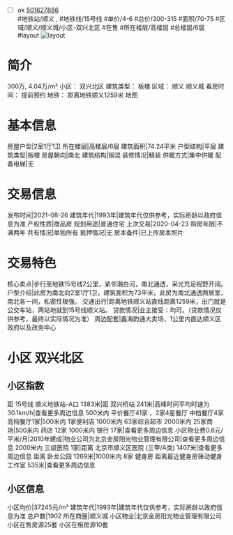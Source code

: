 - [ ] ok [501627886](https://bj.5i5j.com/ershoufang/501627886.html)  
 #地铁站/顺义 ,  #地铁线/15号线
#单价/4-6 #总价/300-315 #面积/70-75   #区域/顺义/顺义城/小区-双兴北区 #在售 #所在楼层/高楼层 #总楼层/6层 #layout 
![layout](http://image2a.5i5j.com/bdir/layout/ae3d994199994c889acd8c0eda42117e.jpg_P5.jpg) 
# 简介 
 300万,  4.04万/m² 
小区： 双兴北区
建筑类型： 板楼
区域： 顺义 顺义城
看房时间： 提前预约
地铁： 距离地铁顺义1259米 地图
# 基本信息 
 房屋户型|2室1厅1卫
所在楼层|高楼层/6层
建筑面积|74.24平米
户型结构|平层
建筑类型|板楼
房屋朝向|南北
建筑结构|钢混
装修情况|精装
供暖方式|集中供暖
配备电梯|无
# 交易信息 
 发布时间|2021-08-26
建筑年代|1993年|建筑年代仅供参考，实际房龄以政府信息为准
产权性质|商品房
规划用途|普通住宅
上次交易|2020-04-23
购房年限|不满两年
共有情况|单独所有
抵押情况|无
房本备件|已上传房本照片
# 交易特色 
 核心卖点|步行至地铁15号线2公里，紧邻潮白河，南北通透，采光充足视野开阔。
户型介绍|此房为南北向2室1厅1卫，建筑面积为73平米，此房为南北通透两居室，南北各一间，私密性极强。
交通出行|距离地铁顺义站直线距离1259米，出门就是公交车站，两站地就到15号线顺义站。
贷款情况|业主接受：均可。（贷款情况仅供参考，最终以实际情况为准）
周边配套|鑫海韵通大卖场，1公里内直达顺义区政府以及政务中心
# 小区 双兴北区
## 小区指数 
 距 15号线 顺义地铁站-A口 1383米|距 双兴桥站 241米|高峰时间平均时速为30.1km/h|查看更多周边信息
500米内 平价餐厅41家 ，2家4星餐厅
中档餐厅4家
高档餐厅1家|500米内 1家便利店
1000米内 63家综合超市
2000米内 25家商场|500米内 药店 12家
1000米内 银行 17家|查看更多周边信息
小区物业费0.6元/平米/月|2010年建成|物业公司为北京金房阳光物业管理有限公司|查看更多周边信息
2000米内 三级医院 1家|距离 北京市顺义区医院 (三甲/A类) 1407米|查看更多周边信息
距离 卧龙公园 1269米|1000米内 8家 健身房
距离最近健身房葎动健身工作室 535米|查看更多周边信息
## 小区信息 
 小区均价|37245元/m²
建筑年代|1993年|建筑年代仅供参考，实际房龄以政府信息为准
总户数|1902
所在商圈|顺义城
小区物业|北京金房阳光物业管理有限公司
小区在售房源25套
小区在租房源10套
